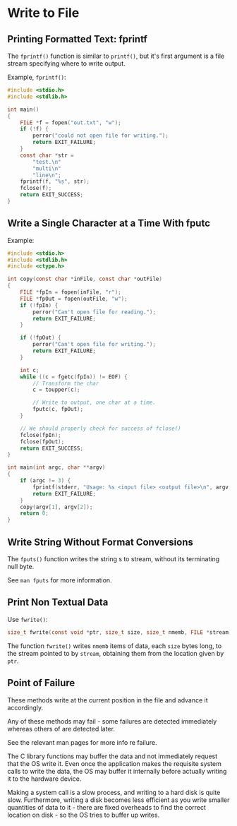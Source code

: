 # Write to File

Printing Formatted Text: fprintf
--------------------------------
The `fprintf()` function is similar to `printf()`, but it's first argument is a file stream specifying where to write output.

Example, `fprintf()`:

```c
#include <stdio.h>
#include <stdlib.h>

int main()
{
	FILE *f = fopen("out.txt", "w");
	if (!f) {
		perror("could not open file for writing.");
		return EXIT_FAILURE;
	}
	const char *str = 
		"test.\n"
		"multi\n"
		"line\n";
	fprintf(f, "%s", str);
	fclose(f);
	return EXIT_SUCCESS;
}
```

Write a Single Character at a Time With fputc
---------------------------------------------
Example:

```c
#include <stdio.h>
#include <stdlib.h>
#include <ctype.h>

int copy(const char *inFile, const char *outFile)
{
	FILE *fpIn = fopen(inFile, "r");
	FILE *fpOut = fopen(outFile, "w");
	if (!fpIn) {
		perror("Can't open file for reading.");
		return EXIT_FAILURE;
	}

	if (!fpOut) {
		perror("Can't open file for writing.");
		return EXIT_FAILURE;
	}

	int c;
	while ((c = fgetc(fpIn)) != EOF) {
		// Transform the char
		c = toupper(c);

		// Write to output, one char at a time.
		fputc(c, fpOut);
	}

	// We should properly check for success of fclose()
	fclose(fpIn);
	fclose(fpOut);
	return EXIT_SUCCESS;
}

int main(int argc, char **argv)
{
	if (argc != 3) {
		fprintf(stderr, "Usage: %s <input file> <output file>\n", argv[0]);
		return EXIT_FAILURE;
	}
	copy(argv[1], argv[2]);
	return 0;
}
```

Write String Without Format Conversions
---------------------------------------
The `fputs()` function writes the string s to stream, without its terminating null byte.

See `man fputs` for more information.

Print Non Textual Data
----------------------
Use `fwrite()`:

```c
size_t fwrite(const void *ptr, size_t size, size_t nmemb, FILE *stream);
```
The function `fwrite()` writes `nmemb` items of data, each `size` bytes long, to the stream pointed to by `stream`, obtaining them from the location given by `ptr`.

Point of Failure
----------------
These methods write at the current position in the file and advance it accordingly.

Any of these methods may fail - some failures are detected immediately whereas others of are detected later.

See the relevant man pages for more info re failure.

The C library functions may buffer the data and not immediately request that the OS write it. Even once the application makes the requisite system calls to write the data, the OS may buffer it internally before actually writing it to the hardware device.

Making a system call is a slow process, and writing to a hard disk is quite slow. Furthermore, writing a disk becomes less efficient as you write smaller quantities of data to it - there are fixed overheads to find the correct location on disk - so the OS tries to buffer up writes.
